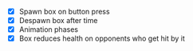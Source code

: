 - [x] Spawn box on button press
- [x] Despawn box after time
- [x] Animation phases
- [x] Box reduces health on opponents who get hit by it
